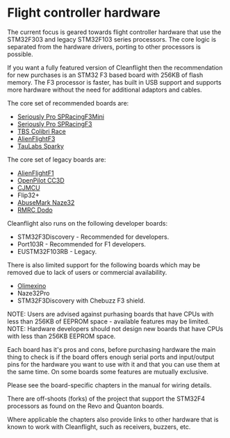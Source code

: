 # Flight controller hardware

The current focus is geared towards flight controller hardware that use the STM32F303 and legacy STM32F103 series processors.  The core logic is separated from the hardware drivers, porting to other processors is possible.

If you want a fully featured version of Cleanflight then the recommendation for new purchases is an STM32 F3 based board with 256KB of flash memory.  The F3 processor is faster, has built in USB support and supports more hardware without the need for additional adaptors and cables.

The core set of recommended boards are:

* [Seriously Pro SPRacingF3Mini](Board%20-%20SPRacingF3Mini.md)
* [Seriously Pro SPRacingF3](Board%20-%20SPRacingF3.md)
* [TBS Colibri Race](Board%20-%20ColibriRace.md)
* [AlienFlightF3](Board%20-%20AlienFlight.md)
* [TauLabs Sparky](Board%20-%20Sparky.md)

The core set of legacy boards are:

* [AlienFlightF1](Board%20-%20AlienFlight.md)
* [OpenPilot CC3D](Board%20-%20CC3D.md)
* [CJMCU](Board%20-%20CJMCU.md)
* Flip32+
* [AbuseMark Naze32](Board%20-%20Naze32.md)
* [RMRC Dodo](Board%20-%20RMDO.md)

Cleanflight also runs on the following developer boards:

* STM32F3Discovery - Recommended for developers.
* Port103R - Recommended for F1 developers.
* EUSTM32F103RB - Legacy.

There is also limited support for the following boards which may be removed due to lack of users or commercial availability.
 
* [Olimexino](Board%20-%20Olimexino.md)
* Naze32Pro
* STM32F3Discovery with Chebuzz F3 shield.

NOTE: Users are advised against purhasing boards that have CPUs with less than 256KB of EEPROM space - available features may be limited.
NOTE: Hardware developers should not design new boards that have CPUs with less than 256KB EEPROM space. 

Each board has it's pros and cons, before purchasing hardware the main thing to check is if the board offers enough serial ports and input/output pins for the hardware you want to use with it and that you can use them at the same time.  On some boards some features are mutually exclusive.

Please see the board-specific chapters in the manual for wiring details.

There are off-shoots (forks) of the project that support the STM32F4 processors as found on the Revo and Quanton boards.

Where applicable the chapters also provide links to other hardware that is known to work with Cleanflight, such as receivers, buzzers, etc.
